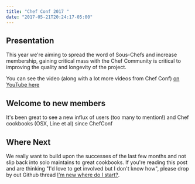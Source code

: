 ```yaml
---
title: "Chef Conf 2017 "
date: "2017-05-21T20:24:17-05:00"
---
```


## Presentation

This year we're aiming to spread the word of Sous-Chefs and increase membership, gaining critical mass with the Chef Community is critical to improving the quality and longevity of the project.

You can see the video (along with a lot more videos from Chef Conf) [on YouTube here](https://www.youtube.com/watch?v=k-g3mNO-eN8)

## Welcome to new members

It's been great to see a new influx of users (too many to mention!) and Chef cookbooks (OSX, Line et al) since ChefConf

## Where Next

We really want to build upon the successes of the last few months and not slip back into solo maintains to great cookbooks. If you're reading this post and are thinking "I'd love to get involved but I don't know how", please drop by out Github thread [I'm new where do I start?](https://github.com/sous-chefs/meta/issues/84).
